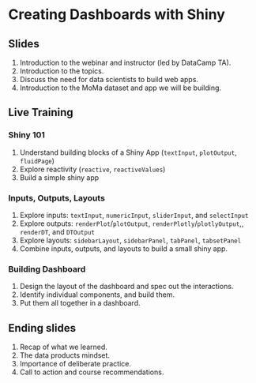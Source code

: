 # Creating Dashboards with Shiny

## Slides

1. Introduction to the webinar and instructor (led by DataCamp TA).
2. Introduction to the topics.
3. Discuss the need for data scientists to build web apps.
4. Introduction to the MoMa dataset and app we will be building.

## Live Training

### Shiny 101

1. Understand building blocks of a Shiny App (`textInput`, `plotOutput`, `fluidPage`)
2. Explore reactivity (`reactive`, `reactiveValues`)
3. Build a simple shiny app

### Inputs, Outputs, Layouts

1. Explore inputs: `textInput`, `numericInput`, `sliderInput`, and `selectInput`
2. Explore outputs:  `renderPlot`/`plotOutput`, `renderPlotly`/`plotlyOutput`,, `renderDT`,  and `DTOutput`
3. Explore layouts: `sidebarLayout`, `sidebarPanel`, `tabPanel`, `tabsetPanel`
4. Combine inputs, outputs, and layouts to build a small shiny app.


### Building Dashboard

1. Design the layout of the dashboard and spec out the interactions.
2. Identify individual components, and build them.
3. Put them all together in a dashboard.

## Ending slides

1. Recap of what we learned.
2. The data products mindset.
3. Importance of deliberate practice.
4. Call to action and course recommendations.



